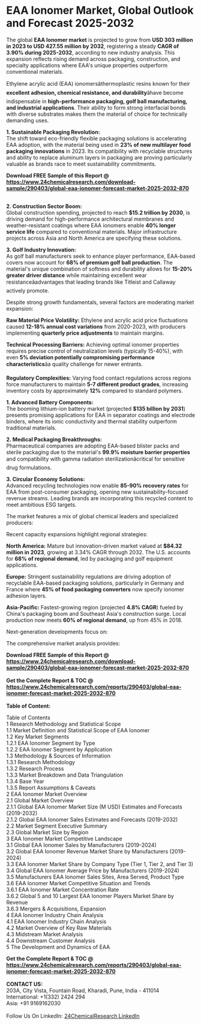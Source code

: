 <h1>EAA Ionomer Market, Global Outlook and Forecast 2025-2032</h1><p>The global <strong>EAA Ionomer market</strong> is projected to grow from <strong>USD 303 million in 2023 to USD 427.55 million by 2032</strong>, registering a steady <strong>CAGR of 3.90% during 2025-2032</strong>, according to new industry analysis. This expansion reflects rising demand across packaging, construction, and specialty applications where EAA's unique properties outperform conventional materials.</p><p>Ethylene acrylic acid (EAA) ionomersâthermoplastic resins known for their <strong>excellent adhesion, chemical resistance, and durability</strong>âhave become indispensable in <strong>high-performance packaging, golf ball manufacturing, and industrial applications</strong>. Their ability to form strong interfacial bonds with diverse substrates makes them the material of choice for technically demanding uses.</p><p><strong>1. Sustainable Packaging Revolution:</strong><br>
The shift toward eco-friendly flexible packaging solutions is accelerating EAA adoption, with the material being used in <strong>23% of new multilayer food packaging innovations</strong> in 2023. Its compatibility with recyclable structures and ability to replace aluminum layers in packaging are proving particularly valuable as brands race to meet sustainability commitments.</p><div><b>Download FREE Sample of this Report @ 
            <a href="https://www.24chemicalresearch.com/download-sample/290403/global-eaa-ionomer-forecast-market-2025-2032-870">
            https://www.24chemicalresearch.com/download-sample/290403/global-eaa-ionomer-forecast-market-2025-2032-870</a></b></div><br><p><strong>2. Construction Sector Boom:</strong><br>
Global construction spending, projected to reach <strong>$15.2 trillion by 2030</strong>, is driving demand for high-performance architectural membranes and weather-resistant coatings where EAA ionomers enable <strong>40% longer service life</strong> compared to conventional materials. Major infrastructure projects across Asia and North America are specifying these solutions.</p><p><strong>3. Golf Industry Innovation:</strong><br>
As golf ball manufacturers seek to enhance player performance, EAA-based covers now account for <strong>68% of premium golf ball production</strong>. The material's unique combination of softness and durability allows for <strong>15-20% greater driver distance</strong> while maintaining excellent wear resistanceâadvantages that leading brands like Titleist and Callaway actively promote.</p><p>Despite strong growth fundamentals, several factors are moderating market expansion:</p><p><strong>Raw Material Price Volatility:</strong> Ethylene and acrylic acid price fluctuations caused <strong>12-18% annual cost variations</strong> from 2020-2023, with producers implementing <strong>quarterly price adjustments</strong> to maintain margins.</p><p><strong>Technical Processing Barriers:</strong> Achieving optimal ionomer properties requires precise control of neutralization levels (typically 15-40%), with even <strong>5% deviation potentially compromising performance characteristics</strong>âa quality challenge for newer entrants.</p><p><strong>Regulatory Complexities:</strong> Varying food contact regulations across regions force manufacturers to maintain <strong>5-7 different product grades</strong>, increasing inventory costs by approximately <strong>12%</strong> compared to standard polymers.</p><p><strong>1. Advanced Battery Components:</strong><br>
The booming lithium-ion battery market (projected <strong>$135 billion by 2031</strong>) presents promising applications for EAA in separator coatings and electrode binders, where its ionic conductivity and thermal stability outperform traditional materials.</p><p><strong>2. Medical Packaging Breakthroughs:</strong><br>
Pharmaceutical companies are adopting EAA-based blister packs and sterile packaging due to the material's <strong>99.9% moisture barrier properties</strong> and compatibility with gamma radiation sterilizationâcritical for sensitive drug formulations.</p><p><strong>3. Circular Economy Solutions:</strong><br>
Advanced recycling technologies now enable <strong>85-90% recovery rates</strong> for EAA from post-consumer packaging, opening new sustainability-focused revenue streams. Leading brands are incorporating this recycled content to meet ambitious ESG targets.</p><p>The market features a mix of global chemical leaders and specialized producers:</p><p>Recent capacity expansions highlight regional strategies:</p><p><strong>North America:</strong> Mature but innovation-driven market valued at <strong>$84.32 million in 2023</strong>, growing at 3.34% CAGR through 2032. The U.S. accounts for <strong>68% of regional demand</strong>, led by packaging and golf equipment applications.</p><p><strong>Europe:</strong> Stringent sustainability regulations are driving adoption of recyclable EAA-based packaging solutions, particularly in Germany and France where <strong>45% of food packaging converters</strong> now specify ionomer adhesion layers.</p><p><strong>Asia-Pacific:</strong> Fastest-growing region (projected <strong>4.8% CAGR</strong>) fueled by China's packaging boom and Southeast Asia's construction surge. Local production now meets <strong>60% of regional demand</strong>, up from 45% in 2018.</p><p>Next-generation developments focus on:</p><p>The comprehensive market analysis provides:</p><div><b>Download FREE Sample of this Report @ 
            <a href="https://www.24chemicalresearch.com/download-sample/290403/global-eaa-ionomer-forecast-market-2025-2032-870">
            https://www.24chemicalresearch.com/download-sample/290403/global-eaa-ionomer-forecast-market-2025-2032-870</a></b></div><br><div><b>Get the Complete Report & TOC @ 
            <a href="https://www.24chemicalresearch.com/reports/290403/global-eaa-ionomer-forecast-market-2025-2032-870">
            https://www.24chemicalresearch.com/reports/290403/global-eaa-ionomer-forecast-market-2025-2032-870</a></b></div><br>
            <b>Table of Content:</b><p>Table of Contents<br />
1 Research Methodology and Statistical Scope<br />
1.1 Market Definition and Statistical Scope of EAA Ionomer<br />
1.2 Key Market Segments<br />
1.2.1 EAA Ionomer Segment by Type<br />
1.2.2 EAA Ionomer Segment by Application<br />
1.3 Methodology & Sources of Information<br />
1.3.1 Research Methodology<br />
1.3.2 Research Process<br />
1.3.3 Market Breakdown and Data Triangulation<br />
1.3.4 Base Year<br />
1.3.5 Report Assumptions & Caveats<br />
2 EAA Ionomer Market Overview<br />
2.1 Global Market Overview<br />
2.1.1 Global EAA Ionomer Market Size (M USD) Estimates and Forecasts (2019-2032)<br />
2.1.2 Global EAA Ionomer Sales Estimates and Forecasts (2019-2032)<br />
2.2 Market Segment Executive Summary<br />
2.3 Global Market Size by Region<br />
3 EAA Ionomer Market Competitive Landscape<br />
3.1 Global EAA Ionomer Sales by Manufacturers (2019-2024)<br />
3.2 Global EAA Ionomer Revenue Market Share by Manufacturers (2019-2024)<br />
3.3 EAA Ionomer Market Share by Company Type (Tier 1, Tier 2, and Tier 3)<br />
3.4 Global EAA Ionomer Average Price by Manufacturers (2019-2024)<br />
3.5 Manufacturers EAA Ionomer Sales Sites, Area Served, Product Type<br />
3.6 EAA Ionomer Market Competitive Situation and Trends<br />
3.6.1 EAA Ionomer Market Concentration Rate<br />
3.6.2 Global 5 and 10 Largest EAA Ionomer Players Market Share by Revenue<br />
3.6.3 Mergers & Acquisitions, Expansion<br />
4 EAA Ionomer Industry Chain Analysis<br />
4.1 EAA Ionomer Industry Chain Analysis<br />
4.2 Market Overview of Key Raw Materials<br />
4.3 Midstream Market Analysis<br />
4.4 Downstream Customer Analysis<br />
5 The Development and Dynamics of EAA</p><div><b>Get the Complete Report & TOC @ 
            <a href="https://www.24chemicalresearch.com/reports/290403/global-eaa-ionomer-forecast-market-2025-2032-870">
            https://www.24chemicalresearch.com/reports/290403/global-eaa-ionomer-forecast-market-2025-2032-870</a></b></div><br><b>CONTACT US:</b><br>
            203A, City Vista, Fountain Road, Kharadi, Pune, India - 411014<br>
            International: +1(332) 2424 294<br>
            Asia: +91 9169162030 <br><br>
            Follow Us On LinkedIn: <a href="https://www.linkedin.com/company/24chemicalresearch/">24ChemicalResearch LinkedIn</a>